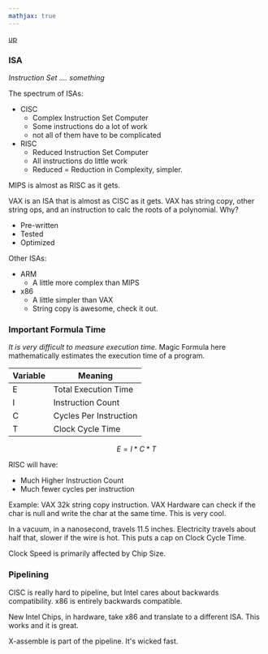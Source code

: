 ```yaml
---
mathjax: true
---
```

[up](../index.html)

### ISA

*Instruction Set .... something*

The spectrum of ISAs:  
- CISC
    - Complex Instruction Set Computer
    - Some instructions do a lot of work
    - not all of them have to be complicated
- RISC
    - Reduced Instruction Set Computer
    - All instructions do little work
    - Reduced = Reduction in Complexity, simpler.

MIPS is almost as RISC as it gets.

VAX is an ISA that is almost as CISC as it gets. VAX has string copy, other string ops,
and an instruction to calc the roots of a polynomial. Why?  
- Pre-written
- Tested
- Optimized

Other ISAs:  
- ARM
    - A little more complex than MIPS
- x86
    - A little simpler than VAX
    - String copy is awesome, check it out.

### Important Formula Time
*It is very difficult to measure execution time.* Magic Formula here mathematically estimates the execution time of a program.

Variable | Meaning
--- | ---
E | Total Execution Time
I | Instruction Count
C | Cycles Per Instruction
T | Clock Cycle Time

$$E=I*C*T$$

RISC will have:
- Much Higher Instruction Count
- Much fewer cycles per instruction

Example: VAX 32k string copy instruction. VAX Hardware can check if the char is null and write the char at the same time. This is very cool.

In a vacuum, in a nanosecond, travels 11.5 inches. Electricity travels about half that, slower if the wire is hot. This puts a cap on Clock Cycle Time.

Clock Speed is primarily affected by Chip Size.

### Pipelining

CISC is really hard to pipeline, but Intel cares about backwards compatibility. x86 is entirely backwards compatible.

New Intel Chips, in hardware, take x86 and translate to a different ISA. This works and it is great.

X-assemble is part of the pipeline. It's wicked fast.
